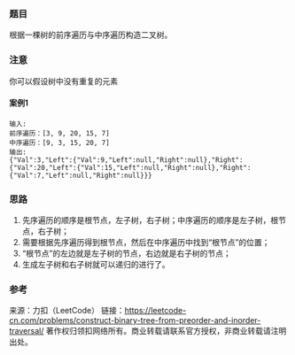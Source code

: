 ### 题目
根据一棵树的前序遍历与中序遍历构造二叉树。

### 注意
你可以假设树中没有重复的元素

#### 案例1
```
输入:
前序遍历：[3, 9, 20, 15, 7]
中序遍历：[9, 3, 15, 20, 7]
输出: 
{"Val":3,"Left":{"Val":9,"Left":null,"Right":null},"Right":{"Val":20,"Left":{"Val":15,"Left":null,"Right":null},"Right":{"Val":7,"Left":null,"Right":null}}}
```

### 思路
1. 先序遍历的顺序是根节点，左子树，右子树；中序遍历的顺序是左子树，根节点，右子树；  
2. 需要根据先序遍历得到根节点，然后在中序遍历中找到“根节点”的位置；  
3. “根节点”的左边就是左子树的节点，右边就是右子树的节点；  
4. 生成左子树和右子树就可以递归的进行了。  

### 参考
来源：力扣（LeetCode）
链接：https://leetcode-cn.com/problems/construct-binary-tree-from-preorder-and-inorder-traversal/
著作权归领扣网络所有。商业转载请联系官方授权，非商业转载请注明出处。
